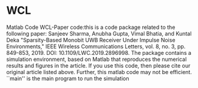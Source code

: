 # WCL
Matlab Code
WCL-Paper code:this is a code package related to the following paper:
Sanjeev Sharma, Anubha Gupta, Vimal Bhatia, and Kuntal Deka "Sparsity-Based Monobit UWB Receiver Under Impulse Noise Environments," IEEE Wireless Communications Letters, vol. 8, no. 3, pp. 849-853, 2019. DOI: 10.1109/LWC.2019.2896998. The package contains a simulation environment, based on Matlab that reproduces the numerical results and figures in the article. If you use this code, then please cite our original article listed above. Further, this matlab code may not be efficient. ``main'' is the main program to run the simulation
